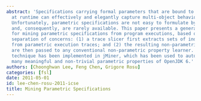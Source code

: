 ```yaml
---
abstract: 'Specifications carrying formal parameters that are bound to concrete data
  at runtime can effectively and elegantly capture multi-object behaviors or protocols.
  Unfortunately, parametric specifications are not easy to formulate by non-experts
  and, consequently, are rarely available. This paper presents a general approach
  for mining parametric specifications from program executions, based on a strict
  separation of concerns: (1) a trace slicer first extracts sets of independent interactions
  from parametric execution traces; and (2) the resulting non-parametric trace slices
  are then passed to any conventional non-parametric property learner. The presented
  technique has been implemented in jMiner, which has been used to automatically mine
  many meaningful and non-trivial parametric properties of OpenJDK 6.'
authors: [Choonghwan Lee, Feng Chen, Grigore Rosu]
categories: [fsl]
date: 2011-05-01
id: lee-chen-rosu-2011-icse
title: Mining Parametric Specifications
---
```

